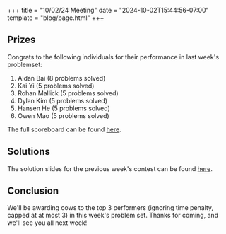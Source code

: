 +++
title = "10/02/24 Meeting"
date = "2024-10-02T15:44:56-07:00"
template = "blog/page.html"
+++

## Prizes

Congrats to the following individuals for their performance in last week's problemset:
1. Aidan Bai (8 problems solved)
2. Kai Yi (5 problems solved)
3. Rohan Mallick (5 problems solved)
4. Dylan Kim (5 problems solved)
5. Hansen He (5 problems solved)
6. Owen Mao (5 problems solved)


The full scoreboard can be found [here](https://codeforces.com/group/t22P8AwpuF/contest/552957/standings/groupmates/true).

## Solutions

The solution slides for the previous week's contest can be found [here](https://docs.google.com/presentation/d/1Za9nrEYoS_eg1cZHjmjhCaU9wYwGZt1pgl-s6noG7WA/edit?usp=sharing).

## Conclusion

We'll be awarding cows to the top 3 performers (ignoring time penalty, capped at at most 3) in this week's problem set.
Thanks for coming, and we'll see you all next week!
